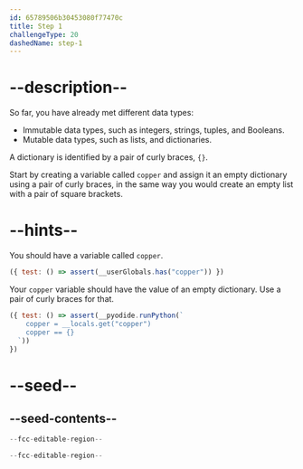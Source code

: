 ```yaml
---
id: 65789506b30453080f77470c
title: Step 1
challengeType: 20
dashedName: step-1
---
```


# --description--

So far, you have already met different data types:

- Immutable data types, such as integers, strings, tuples, and Booleans.
- Mutable data types, such as lists, and dictionaries.

A dictionary is identified by a pair of curly braces, `{}`.

Start by creating a variable called `copper` and assign it an empty dictionary using a pair of curly braces, in the same way you would create an empty list with a pair of square brackets.

# --hints--

You should have a variable called `copper`.

```js
({ test: () => assert(__userGlobals.has("copper")) })
```

Your `copper` variable should have the value of an empty dictionary. Use a pair of curly braces for that.

```js
({ test: () => assert(__pyodide.runPython(`
    copper = __locals.get("copper")
    copper == {}
  `))
})
```

# --seed--

## --seed-contents--

```py
--fcc-editable-region--

--fcc-editable-region--
```
